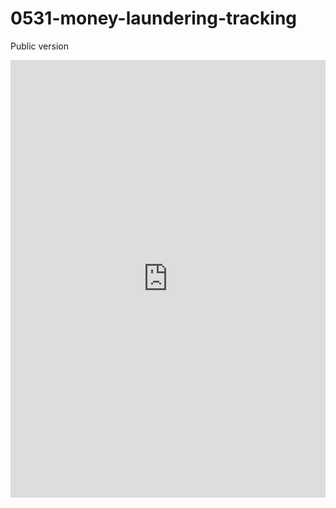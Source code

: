 # 0531-money-laundering-tracking
Public version

<iframe src="https://vs-postmedia.github.io/0531-money-laundering-tracking/" frameborder="0" width="100%" height="700px"></iframe>
